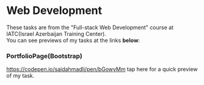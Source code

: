 # Web Development
These tasks are from the "Full-stack Web Development" course at IATC(Israel Azerbaijan Training Center).<br>You can see previews of my tasks at the links <b>below</b>:
### PortfolioPage(Bootstrap)
https://codepen.io/saidahmadli/pen/bGowyMm  tap here for a quick preview of my task.
